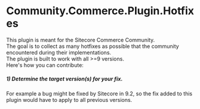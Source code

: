 # Community.Commerce.Plugin.Hotfixes

This plugin is meant for the Sitecore Commerce Community.  
The goal is to collect as many hotfixes as possible that the community encountered during their implementations.  
The plugin is built to work with all >=9 versions.  
Here's how you can contribute:

##### 1) Determine the target version(s) for your fix. 
For example a bug might be fixed by Sitecore in 9.2, so the fix added to this plugin would have to apply to all previous versions.
